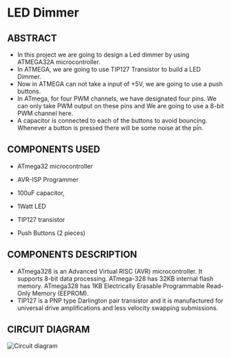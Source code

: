 # LED Dimmer
## ABSTRACT
* In this project we are going to design a Led dimmer by using ATMEGA32A microcontroller.
* In ATMEGA, we are going to use TIP127 Transistor to build a LED Dimmer.
* Now in ATMEGA can not take a input of +5V, we are going to use a push buttons.
* In ATmega, for four PWM channels, we have designated four pins. We can only take PWM output on these pins and We are going to use a 8-bit PWM channel here.
* A capacitor is connected to each of the buttons to avoid bouncing. Whenever a button is pressed there will be some noise at the pin.

## COMPONENTS USED
* ATmega32 microcontroller

* AVR-ISP Programmer

* 100uF capacitor,

* 1Watt LED

* TIP127 transistor

* Push Buttons (2 pieces)

## COMPONENTS DESCRIPTION
* ATmega328 is an Advanced Virtual RISC (AVR) microcontroller. It supports 8-bit data processing. ATmega-328 has 32KB internal flash memory. ATmega328 has 1KB Electrically Erasable Programmable Read-Only Memory (EEPROM).
* TIP127 is a PNP type Darlington pair transistor and it is manufactured for universal drive amplifications and less velocity swapping submissions.

## CIRCUIT DIAGRAM
![Circuit diagram](https://user-images.githubusercontent.com/68016355/164979486-641bea90-e699-4396-b9da-3fbe58b795f6.png)
